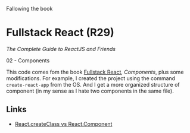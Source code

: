 Fallowing the book
# Fullstack React (R29)
*The Complete Guide to ReactJS and Friends*

02 - Components

This code comes fom the book
[Fullstack React](https://www.fullstackreact.com/),
*Components*, 
plus some modifications. For example, I created
the project using the command `create-react-app`
from the OS. And I get a more organized structure
of component (in my sense as I hate two
components in the same file).

## Links

* [React.createClass vs React.Component](https://toddmotto.com/react-create-class-versus-component)
